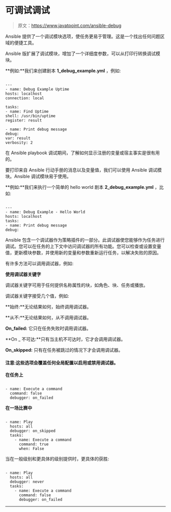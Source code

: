 # 可调试调试

> 原文：<https://www.javatpoint.com/ansible-debug>

Ansible 提供了一个调试模块选项，使任务更易于管理。这是一个找出任何问题区域的便捷工具。

Ansible 版扩展了调试模块，增加了一个详细度参数，可以从打印行转换调试模块。

**例如:**我们来创建剧本 **1_debug_example.yml** ，例如:

```

---
- name: Debug Example Uptime
hosts: localhost
connection: local

tasks:
- name: Find Uptime
shell: /usr/bin/uptime
register: result

- name: Print debug message
debug:
var: result
verbosity: 2 

```

在 Ansible playbook 调试期间，了解如何显示注册的变量或宿主事实是很有用的。

要打印来自 Ansible 行动手册的消息以及变量值，我们可以使用 Ansible 调试模块。Ansible 调试模块易于使用。

**例如:**我们来执行一个简单的 hello world 剧本 **2_debug_example.yml** ，比如:

```

---
- name: Debug Example - Hello World
hosts: localhost
tasks:
- name: Print debug message
debug:

```

Ansible 包含一个调试器作为策略插件的一部分。此调试器使您能够作为任务进行调试。您可以在任务的上下文中访问调试器的所有功能。您可以检查或设置变量值，更新模块参数，并使用新的变量和参数重新运行任务，以解决失败的原因。

有许多方法可以调用调试器，例如:

**使用调试器关键字**

调试器关键字可用于任何提供名称属性的块，如角色、块、任务或播放。

调试器关键字接受几个值，例如:

**始终:**无论结果如何，始终调用调试器。

**从不:**无论结果如何，从不调用调试器。

**On_failed:** 它只在任务失败时调用调试器。

**On _ 不可达:**只有当主机不可达时，它才会调用调试器。

**On_skipped:** 只有在任务被跳过的情况下才会调用调试器。

#### 注意:这些选项会覆盖任何全局配置以启用或禁用调试器。

**在任务上**

```

- name: Execute a command
  command: false
  debugger: on_failed

```

**在一场比赛中**

```

- name: Play
  hosts: all
  debugger: on_skipped
  tasks:
    - name: Execute a command
      command: true
      when: False

```

当在一般级别和更具体的级别提供时，更具体的获胜:

```

- name: Play
  hosts: all
  debugger: never
  tasks:
    - name: Execute a command
      command: false
      debugger: on_failed

```

* * *